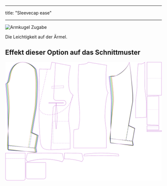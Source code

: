 - - -
title: "Sleevecap ease"
- - -

![Armkugel Zugabe](sleevecapease.svg)

Die Leichtigkeit auf der Ärmel.

## Effekt dieser Option auf das Schnittmuster

![Dieses Bild zeigt den Effekt dieser Option, indem es mehrere Varianten überlagert, die einen anderen Wert für diese Option haben](jaeger_sleevecapease_sample.svg "Effect of this option on the pattern")
